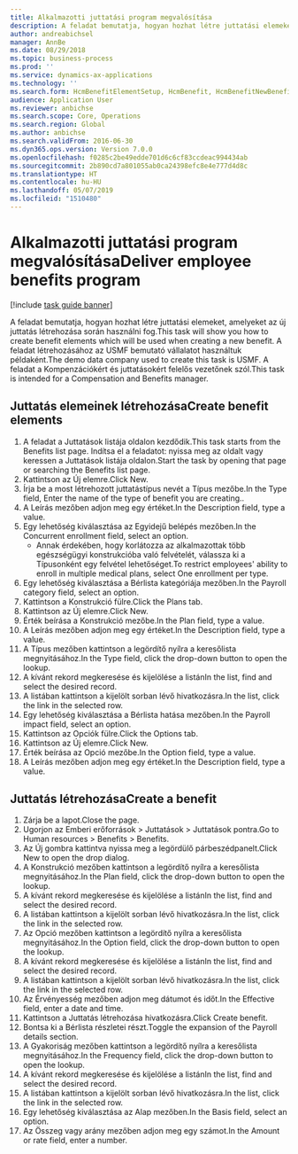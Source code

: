 ```yaml
---
title: Alkalmazotti juttatási program megvalósítása
description: A feladat bemutatja, hogyan hozhat létre juttatási elemeket, amelyeket az új juttatás létrehozása során használni fog.
author: andreabichsel
manager: AnnBe
ms.date: 08/29/2018
ms.topic: business-process
ms.prod: ''
ms.service: dynamics-ax-applications
ms.technology: ''
ms.search.form: HcmBenefitElementSetup, HcmBenefit, HcmBenefitNewBenefit, HcmBenefitPlanLookup
audience: Application User
ms.reviewer: anbichse
ms.search.scope: Core, Operations
ms.search.region: Global
ms.author: anbichse
ms.search.validFrom: 2016-06-30
ms.dyn365.ops.version: Version 7.0.0
ms.openlocfilehash: f0285c2be49edde701d6c6cf83ccdeac994434ab
ms.sourcegitcommit: 2b890cd7a801055ab0ca24398efc8e4e777d4d8c
ms.translationtype: HT
ms.contentlocale: hu-HU
ms.lasthandoff: 05/07/2019
ms.locfileid: "1510480"
---
```

# <a name="deliver-employee-benefits-program"></a><span data-ttu-id="dfe37-103">Alkalmazotti juttatási program megvalósítása</span><span class="sxs-lookup"><span data-stu-id="dfe37-103">Deliver employee benefits program</span></span>

[!include [task guide banner](../../includes/task-guide-banner.md)]

<span data-ttu-id="dfe37-104">A feladat bemutatja, hogyan hozhat létre juttatási elemeket, amelyeket az új juttatás létrehozása során használni fog.</span><span class="sxs-lookup"><span data-stu-id="dfe37-104">This task will show you how to create benefit elements which will be used when creating a new benefit.</span></span> <span data-ttu-id="dfe37-105">A feladat létrehozásához az USMF bemutató vállalatot használtuk példaként.</span><span class="sxs-lookup"><span data-stu-id="dfe37-105">The demo data company used to create this task is USMF.</span></span> <span data-ttu-id="dfe37-106">A feladat a Kompenzációkért és juttatásokért felelős vezetőnek szól.</span><span class="sxs-lookup"><span data-stu-id="dfe37-106">This task is intended for a Compensation and Benefits manager.</span></span>


## <a name="create-benefit-elements"></a><span data-ttu-id="dfe37-107">Juttatás elemeinek létrehozása</span><span class="sxs-lookup"><span data-stu-id="dfe37-107">Create benefit elements</span></span>
1. <span data-ttu-id="dfe37-108">A feladat a Juttatások listája oldalon kezdődik.</span><span class="sxs-lookup"><span data-stu-id="dfe37-108">This task starts from the Benefits list page.</span></span> <span data-ttu-id="dfe37-109">Indítsa el a feladatot: nyissa meg az oldalt vagy keressen a Juttatások listája oldalon.</span><span class="sxs-lookup"><span data-stu-id="dfe37-109">Start the task by opening that page or searching the Benefits list page.</span></span>
2. <span data-ttu-id="dfe37-110">Kattintson az Új elemre.</span><span class="sxs-lookup"><span data-stu-id="dfe37-110">Click New.</span></span>
3. <span data-ttu-id="dfe37-111">Írja be a most létrehozott juttatástípus nevét a Típus mezőbe.</span><span class="sxs-lookup"><span data-stu-id="dfe37-111">In the Type field, Enter the name of the type of benefit you are creating..</span></span>
4. <span data-ttu-id="dfe37-112">A Leírás mezőben adjon meg egy értéket.</span><span class="sxs-lookup"><span data-stu-id="dfe37-112">In the Description field, type a value.</span></span>
5. <span data-ttu-id="dfe37-113">Egy lehetőség kiválasztása az Egyidejű belépés mezőben.</span><span class="sxs-lookup"><span data-stu-id="dfe37-113">In the Concurrent enrollment field, select an option.</span></span>
    * <span data-ttu-id="dfe37-114">Annak érdekében, hogy korlátozza az alkalmazottak több egészségügyi konstrukcióba való felvételét, válassza ki a Típusonként egy felvétel lehetőséget.</span><span class="sxs-lookup"><span data-stu-id="dfe37-114">To restrict employees' ability to enroll in multiple medical plans, select One enrollment per type.</span></span>  
6. <span data-ttu-id="dfe37-115">Egy lehetőség kiválasztása a Bérlista kategóriája mezőben.</span><span class="sxs-lookup"><span data-stu-id="dfe37-115">In the Payroll category field, select an option.</span></span>
7. <span data-ttu-id="dfe37-116">Kattintson a Konstrukció fülre.</span><span class="sxs-lookup"><span data-stu-id="dfe37-116">Click the Plans tab.</span></span>
8. <span data-ttu-id="dfe37-117">Kattintson az Új elemre.</span><span class="sxs-lookup"><span data-stu-id="dfe37-117">Click New.</span></span>
9. <span data-ttu-id="dfe37-118">Érték beírása a Konstrukció mezőbe.</span><span class="sxs-lookup"><span data-stu-id="dfe37-118">In the Plan field, type a value.</span></span>
10. <span data-ttu-id="dfe37-119">A Leírás mezőben adjon meg egy értéket.</span><span class="sxs-lookup"><span data-stu-id="dfe37-119">In the Description field, type a value.</span></span>
11. <span data-ttu-id="dfe37-120">A Típus mezőben kattintson a legördítő nyílra a keresőlista megnyitásához.</span><span class="sxs-lookup"><span data-stu-id="dfe37-120">In the Type field, click the drop-down button to open the lookup.</span></span>
12. <span data-ttu-id="dfe37-121">A kívánt rekord megkeresése és kijelölése a listán</span><span class="sxs-lookup"><span data-stu-id="dfe37-121">In the list, find and select the desired record.</span></span>
13. <span data-ttu-id="dfe37-122">A listában kattintson a kijelölt sorban lévő hivatkozásra.</span><span class="sxs-lookup"><span data-stu-id="dfe37-122">In the list, click the link in the selected row.</span></span>
14. <span data-ttu-id="dfe37-123">Egy lehetőség kiválasztása a Bérlista hatása mezőben.</span><span class="sxs-lookup"><span data-stu-id="dfe37-123">In the Payroll impact field, select an option.</span></span>
15. <span data-ttu-id="dfe37-124">Kattintson az Opciók fülre.</span><span class="sxs-lookup"><span data-stu-id="dfe37-124">Click the Options tab.</span></span>
16. <span data-ttu-id="dfe37-125">Kattintson az Új elemre.</span><span class="sxs-lookup"><span data-stu-id="dfe37-125">Click New.</span></span>
17. <span data-ttu-id="dfe37-126">Érték beírása az Opció mezőbe.</span><span class="sxs-lookup"><span data-stu-id="dfe37-126">In the Option field, type a value.</span></span>
18. <span data-ttu-id="dfe37-127">A Leírás mezőben adjon meg egy értéket.</span><span class="sxs-lookup"><span data-stu-id="dfe37-127">In the Description field, type a value.</span></span>

## <a name="create-a-benefit"></a><span data-ttu-id="dfe37-128">Juttatás létrehozása</span><span class="sxs-lookup"><span data-stu-id="dfe37-128">Create a benefit</span></span>
1. <span data-ttu-id="dfe37-129">Zárja be a lapot.</span><span class="sxs-lookup"><span data-stu-id="dfe37-129">Close the page.</span></span>
2. <span data-ttu-id="dfe37-130">Ugorjon az Emberi erőforrások > Juttatások > Juttatások pontra.</span><span class="sxs-lookup"><span data-stu-id="dfe37-130">Go to Human resources > Benefits > Benefits.</span></span>
3. <span data-ttu-id="dfe37-131">Az Új gombra kattintva nyissa meg a legördülő párbeszédpanelt.</span><span class="sxs-lookup"><span data-stu-id="dfe37-131">Click New to open the drop dialog.</span></span>
4. <span data-ttu-id="dfe37-132">A Konstrukció mezőben kattintson a legördítő nyílra a keresőlista megnyitásához.</span><span class="sxs-lookup"><span data-stu-id="dfe37-132">In the Plan field, click the drop-down button to open the lookup.</span></span>
5. <span data-ttu-id="dfe37-133">A kívánt rekord megkeresése és kijelölése a listán</span><span class="sxs-lookup"><span data-stu-id="dfe37-133">In the list, find and select the desired record.</span></span>
6. <span data-ttu-id="dfe37-134">A listában kattintson a kijelölt sorban lévő hivatkozásra.</span><span class="sxs-lookup"><span data-stu-id="dfe37-134">In the list, click the link in the selected row.</span></span>
7. <span data-ttu-id="dfe37-135">Az Opció mezőben kattintson a legördítő nyílra a keresőlista megnyitásához.</span><span class="sxs-lookup"><span data-stu-id="dfe37-135">In the Option field, click the drop-down button to open the lookup.</span></span>
8. <span data-ttu-id="dfe37-136">A kívánt rekord megkeresése és kijelölése a listán</span><span class="sxs-lookup"><span data-stu-id="dfe37-136">In the list, find and select the desired record.</span></span>
9. <span data-ttu-id="dfe37-137">A listában kattintson a kijelölt sorban lévő hivatkozásra.</span><span class="sxs-lookup"><span data-stu-id="dfe37-137">In the list, click the link in the selected row.</span></span>
10. <span data-ttu-id="dfe37-138">Az Érvényesség mezőben adjon meg dátumot és időt.</span><span class="sxs-lookup"><span data-stu-id="dfe37-138">In the Effective field, enter a date and time.</span></span>
11. <span data-ttu-id="dfe37-139">Kattintson a Juttatás létrehozása hivatkozásra.</span><span class="sxs-lookup"><span data-stu-id="dfe37-139">Click Create benefit.</span></span>
12. <span data-ttu-id="dfe37-140">Bontsa ki a Bérlista részletei részt.</span><span class="sxs-lookup"><span data-stu-id="dfe37-140">Toggle the expansion of the Payroll details section.</span></span>
13. <span data-ttu-id="dfe37-141">A Gyakoriság mezőben kattintson a legördítő nyílra a keresőlista megnyitásához.</span><span class="sxs-lookup"><span data-stu-id="dfe37-141">In the Frequency field, click the drop-down button to open the lookup.</span></span>
14. <span data-ttu-id="dfe37-142">A kívánt rekord megkeresése és kijelölése a listán</span><span class="sxs-lookup"><span data-stu-id="dfe37-142">In the list, find and select the desired record.</span></span>
15. <span data-ttu-id="dfe37-143">A listában kattintson a kijelölt sorban lévő hivatkozásra.</span><span class="sxs-lookup"><span data-stu-id="dfe37-143">In the list, click the link in the selected row.</span></span>
16. <span data-ttu-id="dfe37-144">Egy lehetőség kiválasztása az Alap mezőben.</span><span class="sxs-lookup"><span data-stu-id="dfe37-144">In the Basis field, select an option.</span></span>
17. <span data-ttu-id="dfe37-145">Az Összeg vagy arány mezőben adjon meg egy számot.</span><span class="sxs-lookup"><span data-stu-id="dfe37-145">In the Amount or rate field, enter a number.</span></span>

